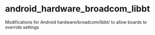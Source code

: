 android_hardware_broadcom_libbt
===============================

Modifications for Android hardware/broadcom/libbt/ to allow boards to override settings
